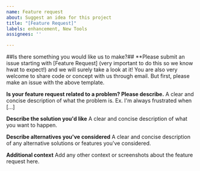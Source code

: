 ```yaml
---
name: Feature request
about: Suggest an idea for this project
title: "[Feature Request]"
labels: enhancement, New Tools
assignees: ''

---
```


##Is there something you would like us to make?##
**Please submit an issue starting with [Feature Request] (very important to do this so we know hwat to expect!) and we will surely take a look at it! You are also very welcome to share code or concept with us through email. But first, please make an issue with the above template.



**Is your feature request related to a problem? Please describe.**
A clear and concise description of what the problem is. Ex. I'm always frustrated when [...]



**Describe the solution you'd like**
A clear and concise description of what you want to happen.


**Describe alternatives you've considered**
A clear and concise description of any alternative solutions or features you've considered.

**Additional context**
Add any other context or screenshots about the feature request here.
